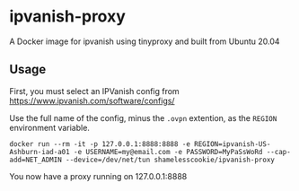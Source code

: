 # ipvanish-proxy

A Docker image for ipvanish using tinyproxy and built from Ubuntu 20.04

## Usage

First, you must select an IPVanish config from https://www.ipvanish.com/software/configs/

Use the full name of the config, minus the `.ovpn` extention, as the `REGION` environment variable.

```
docker run --rm -it -p 127.0.0.1:8888:8888 -e REGION=ipvanish-US-Ashburn-iad-a01 -e USERNAME=my@email.com -e PASSWORD=MyPaSsWoRd --cap-add=NET_ADMIN --device=/dev/net/tun shamelesscookie/ipvanish-proxy
```

You now have a proxy running on 127.0.0.1:8888